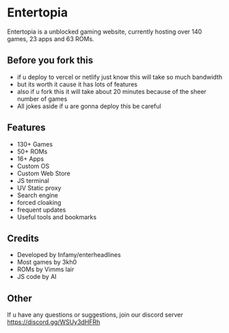 # Entertopia
Entertopia is a unblocked gaming website, currently hosting over 140 games, 23 apps and 63 ROMs.
## Before you fork this
 - if u deploy to vercel or netlify just know this will take so much bandwidth
 - but its worth it cause it has lots of features
 - also if u fork this it will take about 20 minutes because of the sheer number of games
 - All jokes aside if u are gonna deploy this be careful
## Features
 - 130+ Games
 - 50+ ROMs
 - 16+ Apps
 - Custom OS
 - Custom Web Store
 - JS terminal
 - UV Static proxy
 - Search engine
 - forced cloaking
 - frequent updates
 - Useful tools and bookmarks
## Credits
 - Developed by Infamy/enterheadlines
 - Most games by 3kh0
 - ROMs by Vimms lair
 - JS code by AI
## Other
If u have any questions or suggestions, join our discord server
https://discord.gg/WSUy3dHFRh